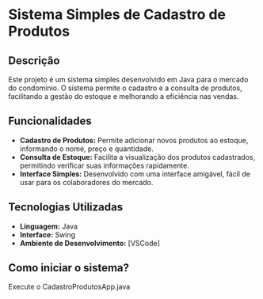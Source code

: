 # Sistema Simples de Cadastro de Produtos

## Descrição

Este projeto é um sistema simples desenvolvido em Java para o mercado do condomínio. O sistema permite o cadastro e a consulta de produtos, facilitando a gestão do estoque e melhorando a eficiência nas vendas.

## Funcionalidades

- **Cadastro de Produtos:** Permite adicionar novos produtos ao estoque, informando o nome, preço e quantidade.
- **Consulta de Estoque:** Facilita a visualização dos produtos cadastrados, permitindo verificar suas informações rapidamente.
- **Interface Simples:** Desenvolvido com uma interface amigável, fácil de usar para os colaboradores do mercado.

## Tecnologias Utilizadas

- **Linguagem:** Java
- **Interface:** Swing
- **Ambiente de Desenvolvimento:** [VSCode]

## Como iniciar o sistema?
Execute o CadastroProdutosApp.java
